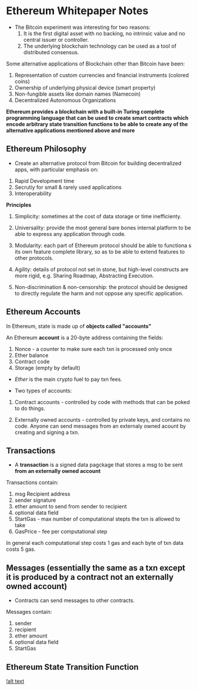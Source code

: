 # Ethereum Whitepaper Notes

* The Bitcoin experiment was interesting for two reasons:
	1. It is the first digital asset with no backing, no intrinsic value and no central issuer or controller.
	2. The underlying blockchain technology can be used as a tool of distributed consensus.

Some alternative applications of Blockchain other than Bitcoin have been:
1. Representation of custom currencies and financial instruments (colored coins)
2. Ownership of underlying physical device (smart property)
3. Non-fungible assets like domain names (Namecoin)
4. Decentralized Autonomous Organizations

**Ethereum provides a blockchain with a built-in Turing complete programming language that can be used to create smart contracts which encode arbitrary state transition functions to be able to create any of the alternative applications mentioned above and more**


## Ethereum Philosophy

* Create an alternative protocol from Bitcoin for building decentralized apps, with particular emphasis on:
1. Rapid Development time
2. Secrutiy for small & rarely used applications
3. Interoperability


**Principles**

1. Simplicity: sometimes at the cost of data storage or time inefficienty. 

2. Universality: provide the most general bare bones internal platform to be able to express any application through code. 

3. Modularity: each part of Ethereum protocol should be able to functiona s its own feature complete library, so as to be able to extend features to other protocols.

4. Agility: details of protocol not set in stone, but high-level constructs are more rigid, e.g. Sharing Roadmap, Abstracting Execution.

5. Non-discrimination & non-censorship: the protocol should be designed to directly regulate the harm and not oppose any specific application.

## Ethereum Accounts

In Ethereum, state is made up of **objects called "accounts"**

An Ethereum **account** is a 20-byte address containing the fields:
1. Nonce - a counter to make sure each txn is processed only once
2. Ether balance
3. Contract code
4. Storage (empty by default)

* *Ether* is the main crypto fuel to pay txn fees.

* Two types of accounts:

1. Contract accounts - controlled by code with methods that can be poked to do things.

2. Externally owned accounts - controlled by private keys, and contains no code. Anyone can send messages from an externaly owned acount by creating and signing a txn.


## Transactions

* A **transaction** is a signed data pagckage that stores a msg to be sent **from an externally owned account**

Transactions contain:
1. msg Recipient address
2. sender signature
3. ether amount to send from sender to recipient
4. optional data field
5. StartGas - max number of computational stepts the txn is allowed to take
6. GasPrice - fee per computational step

In general each computational step costs 1 gas and each byte of txn data costs 5 gas.

## Messages (essentially the same as a txn except it is produced by a contract not an externally owned account)

* Contracts can send messages to other contracts.

Messages contain:
1. sender
2. recipient
3. ether amount
4. optional data field
5. StartGas

## Ethereum State Transition Function

[!alt text](https://raw.githubusercontent.com/ethereumbuilders/GitBook/master/en/vitalik-diagrams/ethertransition.png "Ethereum State Transition Function")































